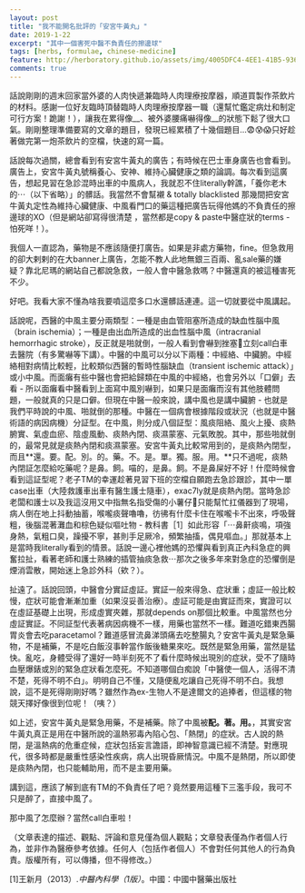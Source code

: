 ```yaml
---
layout: post
title: "我不能開名批評的「安宮牛黃丸」"
date: 2019-1-22
excerpt: "其中一個害死中醫不負責任的擦邊球"
tags: [herbs, formulae, chinese-medicine]
feature: http://herboratory.github.io/assets/img/4005DFC4-4EE1-41B5-936B-C3AE343883FA.jpeg
comments: true
---
```


話說剛剛的週末回家當外婆的人肉快遞兼臨時人肉理療按摩器，順道買製作茶飲片的材料。感謝一位好友臨時頂替臨時人肉理療按摩器一職（還幫忙鑑定病灶和制定可行方案！跪謝！），讓我在累得像__、被外婆腰痛嚇得像__的狀態下鬆了很大口氣。剛剛整理準備要寫的文章的題目，發現已經累積了十幾個題目...😨😰😱只好趁著做完第一炮茶飲片的空檔，快速的寫一篇。

話說每次過關，總會看到有安宮牛黃丸的廣告；有時候在巴士車身廣告也會看到。廣告上，安宮牛黃丸號稱養心、安神、維持心臟健康之類的論調。每次看到這廣告，想起見習在急診混時出車的中風病人，我就忍不住literally幹譙，「養你老木的⋯（以下省略）」的髒話。我當然不會幫襯 & totally blacklisted 那幾間把安宮牛黃丸定性為維持心臟健康、中風看門口的藥這種把廣告玩得他媽的不負責任的擦邊球的XO（但是網站卻寫得很清楚 ，當然都是copy & paste中醫症狀的terms - 怕死咩！）。

我個人一直認為，藥物是不應該隨便打廣告。如果是非處方藥物，fine。但急救用的卻大剌剌的在大banner上廣告，怎能不教人此地無銀三百兩、亂sale藥的嫌疑？靠北尼瑪的網站自己都說急救，一般人會中醫急救嗎？中醫還真的被這種害死不少。

好吧。我看大家不懂為啥我要噴這麼多口水還髒話連連。這一切就要從中風講起。

話說呢，西醫的中風主要分兩類型：一種是由血管阻塞所造成的缺血性腦中風（brain ischemia）；一種是由出血所造成的出血性腦中風（intracranial hemorrhagic stroke），反正就是啪就倒，一般人看到會嚇到挫塞💩立刻call白車去醫院（有多驚嚇等下講）。中醫的中風可以分以下兩種：中經絡、中臟腑。中經絡相對病情比較輕，比較類似西醫的暫時性腦缺血（transient ischemic attack）」或小中風。而面癱有些中醫也會把給歸類在中風的中經絡，也會另外以「口僻」去看 - 所以面癱看中醫看到上面寫中風別嚇到，如果只是面癱而沒有其他肢體問題，一般就真的只是口僻。但現在中醫一般來說，講中風也是講中臟腑 - 也就是我們平時說的中風、啪就倒的那種。中醫在一個病會根據階段或狀況（也就是中醫術語的病因病機）分証型。在中風，則分成八個証型：風痰阻絡、風火上擾、痰熱腑實、氣虛血瘀、陰虛風動、痰熱內閉、痰濕蒙塞、元氣敗脫。其中，那些啪就倒的，最常見就是痰熱內閉和痰濕蒙塞。安宮牛黃丸比較常用到的，是痰熱內閉型，而且**還。要。配。別。的。藥。不。是。單。獨。服。用。**只不過呢，痰熱內閉証怎麼給吃藥呢？是鼻。飼。喵的，是鼻。飼。不是鼻屎好不好！什麼時候會看到這証型呢？老子TM的幸運趁著見習下班的空檔自願跑去急診跟診，其中一單case出車（大陸救護車出車有醫生護士隨車），exac7ly就是痰熱內閉。當時急診老闆和護士以及我這沒用又中指無名指受傷的小薯仔🥔只能幫忙扛儀器到了現場，病人倒在地上抖動抽蓄，喉嚨痰聲嚕嚕，彷彿有什麼卡住在喉嚨卡不出來，呼吸聲粗，後腦混著灘血和棕色疑似嘔吐物 - 教科書［1］如此形容「⋯鼻鼾痰鳴，項強身熱，氣粗口臭，躁擾不寧，甚則手足厥冷，頻繁抽搐，偶見嘔血。」那就基本上是當時我literally看到的情景。話說一邊心裡他媽的恐懼與看到真正內科急症的興奮拉扯，看著老師和護士熟練的插管抽痰急救⋯那次之後多年來對急症的恐懼倒是煙消雲散，開始迷上急診外科（欸？）。

扯遠了。話說回頭，中醫會分實証虛証。實証一般來得急、症狀重；虛証一般比較慢，症狀可能會漸漸加重（如果沒妥善治療）。虛証可能是由實証而來，實證可以在虛証基礎上出現，形成虛實夾雜，那就depends on那個比較重。中風當然也分虛証實証。不同証型代表著病因病機不一樣，用藥也當然不一樣。難道吃錯東西腸胃炎會去吃paracetamol？難道感冒流鼻涕頭痛去吃整腸丸？安宮牛黃丸是緊急藥物，不是補藥，不是吃白飯沒事幹當作飯後糖果來吃。既然是緊急用藥，當然是猛快。亂吃，身體受得了還好一時半刻死不了看什麼時候出現別的症狀，受不了隨時血壓爆錶或別的緊急症狀看怎麼死。不知道哪個白痴說「中醫使一個人，活得不清不楚，死得不明不白」。明明自己不懂，又隨便亂吃讓自己死得不明不白。我想說，這不是死得剛剛好嗎？雖然作為ex-生物人不是達爾文的追捧者，但這樣的物競天擇好像很到位呢！（咦？）

如上述，安宮牛黃丸是緊急用藥，不是補藥。除了中風被**配。著。用。**，其實安宮牛黃丸真正是用在中醫所說的溫熱邪毒內陷心包、「熱閉」的症狀。古人說的熱閉，是溫熱病的危重症候，症狀包括妄言譫語，即神智意識已經不清楚。對應現代，很多時都是嚴重性感染性疾病，病人出現昏厥情況。中風不是熱閉，所以即使是痰熱內閉，也只能輔助用，而不是主要用藥。

講到這，應該了解到底有TM的不負責任了吧？竟然要用這種下三濫手段，我可不只是醉了，直接中風了。

那中風了怎麼辦？當然call白車啦！

（文章表達的描述、觀點、評論和意見僅為個人觀點；文章發表僅為作者個人行為，並非作為醫療參考依據。任何人（包括作者個人）不會對任何其他人的行為負責。版權所有，可以傳播，但不得修改。）

[1]王新月（2013）.*中醫內科學（1版）*。中國：中國中醫藥出版社
